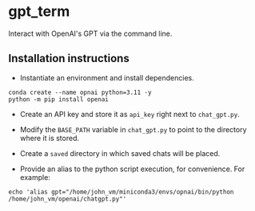# gpt_term
Interact with OpenAI's GPT via the command line.

## Installation instructions

- Instantiate an environment and install dependencies.

```
conda create --name opnai python=3.11 -y
python -m pip install openai
```

- Create an API key and store it as `api_key` right next to `chat_gpt.py`.

- Modify the `BASE_PATH` variable in `chat_gpt.py` to point to the directory where it is stored.

- Create a `saved` directory in which saved chats will be placed.

- Provide an alias to the python script execution, for convenience. For example:

```
echo 'alias gpt="/home/john_vm/miniconda3/envs/opnai/bin/python /home/john_vm/openai/chatgpt.py"'
```

